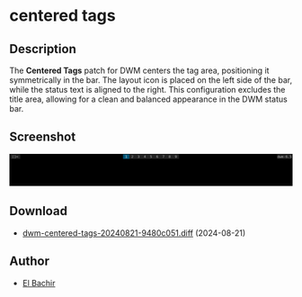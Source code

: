 centered tags
============

Description
-----------
The **Centered Tags** patch for DWM centers the tag area, positioning it symmetrically in the bar. The layout icon is placed on the left side of the bar, while the status text is aligned to the right. This configuration excludes the title area, allowing for a clean and balanced appearance in the DWM status bar.

Screenshot
----------
![Centered Tags](centered-tags.png)

Download
--------
* [dwm-centered-tags-20240821-9480c051.diff](dwm-centered-tags-20240821-9480c051.diff) (2024-08-21)

Author
------
* [El Bachir](https://github.com/elbachir-one)

